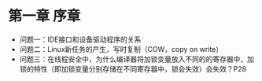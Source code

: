 # 第一章 序章
- 问题一：IDE接口和设备驱动程序的关系
- 问题二：Linux新任务的产生，写时复制（COW，copy on write）
- 问题三：在线程安全中，为什么编译器将加锁变量放入不同的的寄存器中，加锁的特性（即加锁变量分别存储在不同寄存器中，锁会失效）会失效？P28
